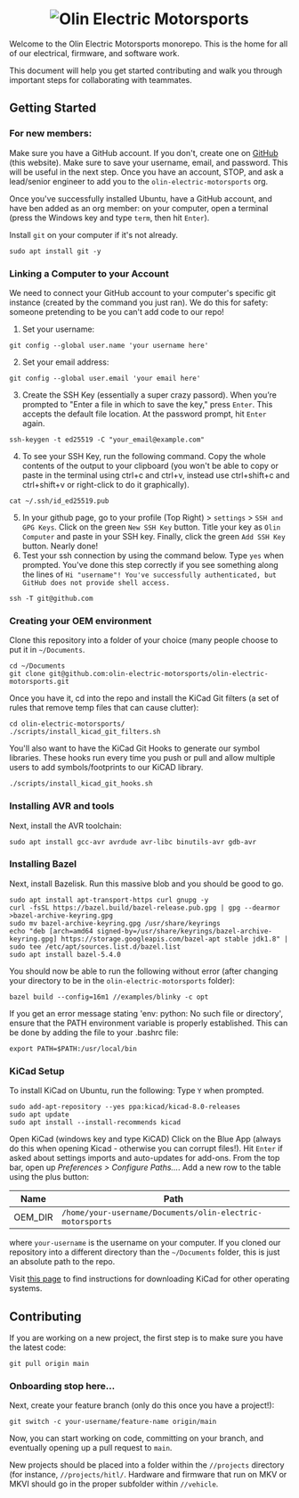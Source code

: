 <h1 align="center">
	<img
		alt="Olin Electric Motorsports"
		src="https://nyc3.digitaloceanspaces.com/oem-outline/logo-smaller.png">
</h1>

Welcome to the Olin Electric Motorsports monorepo. This is the home for all of our
electrical, firmware, and software work.

This document will help you get started contributing and walk you through
important steps for collaborating with teammates.

## Getting Started

### For new members:
Make sure you have a GitHub account. If you don't, create one on [GitHub](github.com) (this website). Make sure to save your username, email, and password. This will be useful in the next step. Once you have an account, STOP, and ask a lead/senior engineer to add you to the `olin-electric-motorsports` org.

Once you've successfully installed Ubuntu, have a GitHub account, and have ben added as an org member: on your computer, open a terminal (press the Windows key and type `term`, then hit `Enter`).

Install `git` on your computer if it's not already.
```shell
sudo apt install git -y
```

### Linking a Computer to your Account
We need to connect your GitHub account to your computer's specific git instance \(created by the command you just ran\). We do this for safety: someone pretending to be you can't add code to our repo!
1. Set your username:
```shell
git config --global user.name 'your username here'
```

2. Set your email address:
```shell
git config --global user.email 'your email here'
```

3. Create the SSH Key \(essentially a super crazy passord\). When you’re prompted to "Enter a file in which to save the key," press `Enter`. This accepts the default file location. At the password prompt, hit `Enter` again.
```shell
ssh-keygen -t ed25519 -C "your_email@example.com"
```

4. To see your SSH Key, run the following command. Copy the whole contents of the output to your clipboard (you won't be able to copy or paste in the terminal using ctrl+c and ctrl+v, instead use ctrl+shift+c and ctrl+shift+v or right-click to do it graphically).
```shell
cat ~/.ssh/id_ed25519.pub
```

5. In your github page, go to your profile \(Top Right\) > `settings` > `SSH and GPG Keys`. Click on the green `New SSH Key` button. Title your key as `Olin Computer` and paste in your SSH key. Finally, click the green `Add SSH Key` button. Nearly done!
6. Test your ssh connection by using the command below. Type `yes` when prompted. You've done this step correctly if you see something along the lines of `Hi "username"! You've successfully authenticated, but GitHub does not provide shell access.`
```shell
ssh -T git@github.com
```
### Creating your OEM environment
Clone this repository into a folder of your choice (many people
choose to put it in `~/Documents`.

```shell
cd ~/Documents
git clone git@github.com:olin-electric-motorsports/olin-electric-motorsports.git
```

Once you have it, cd into the repo and install the KiCad Git filters (a set of rules that remove temp files that can cause clutter):

```shell
cd olin-electric-motorsports/
./scripts/install_kicad_git_filters.sh
```

You'll also want to have the KiCad Git Hooks to generate our symbol libraries. These hooks run every time you push or pull and allow multiple users to add symbols/footprints to our KiCAD library.

```shell
./scripts/install_kicad_git_hooks.sh
```

### Installing AVR and tools

Next, install the AVR toolchain:

```shell
sudo apt install gcc-avr avrdude avr-libc binutils-avr gdb-avr
```

### Installing Bazel

Next, install Bazelisk. Run this massive blob and you should be good to go.

```shell
sudo apt install apt-transport-https curl gnupg -y
curl -fsSL https://bazel.build/bazel-release.pub.gpg | gpg --dearmor >bazel-archive-keyring.gpg
sudo mv bazel-archive-keyring.gpg /usr/share/keyrings
echo "deb [arch=amd64 signed-by=/usr/share/keyrings/bazel-archive-keyring.gpg] https://storage.googleapis.com/bazel-apt stable jdk1.8" | sudo tee /etc/apt/sources.list.d/bazel.list
sudo apt install bazel-5.4.0
```

You should now be able to run the following without error (after changing your directory to be in
the `olin-electric-motorsports` folder):

```shell
bazel build --config=16m1 //examples/blinky -c opt
```
If you get an error message stating 'env: python: No such file or directory', ensure that the PATH environment variable is properly established. This can be done by adding the file to your .bashrc file:

```
export PATH=$PATH:/usr/local/bin
```

### KiCad Setup

To install KiCad on Ubuntu, run the following: Type `Y` when prompted.

```shell
sudo add-apt-repository --yes ppa:kicad/kicad-8.0-releases
sudo apt update
sudo apt install --install-recommends kicad
```


Open KiCad (windows key and type KiCAD) Click on the Blue App (always do this when opening Kicad - otherwise you can corrupt files!). Hit `Enter` if asked about settings imports and auto-updates for add-ons.
From the top bar, open up _Preferences > Configure Paths..._. Add a new row to the table using the plus button:

Name | Path
-----|-----
OEM\_DIR|`/home/your-username/Documents/olin-electric-motorsports`

where `your-username` is the username on your computer.
If you cloned our repository into a different directory than the `~/Documents` folder, this is just an absolute path to the repo.

Visit [this page](https://www.kicad.org/download/) to find instructions for
downloading KiCad for other operating systems.

## Contributing

If you are working on a new project, the first step is to make sure you have the
latest code:

```shell
git pull origin main
```

### Onboarding stop here...

Next, create your feature branch (only do this once you have a project!):

```shell
git switch -c your-username/feature-name origin/main
```

Now, you can start working on code, committing on your branch, and eventually
opening up a pull request to `main`.

New projects should be placed into a folder within the `//projects` directory
(for instance, `//projects/hitl/`. Hardware and firmware that run on MKV or MKVI
should go in the proper subfolder within `//vehicle`.
